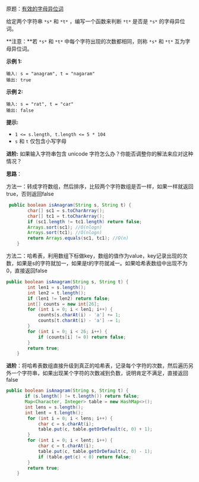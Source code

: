 原题：[有效的字母异位词](https://leetcode-cn.com/problems/valid-anagram/)

给定两个字符串 `*s*` 和 `*t*` ，编写一个函数来判断 `*t*` 是否是 `*s*` 的字母异位词。

**注意：**若 `*s*` 和 `*t*` 中每个字符出现的次数都相同，则称 `*s*` 和 `*t*` 互为字母异位词。

**示例 1:**

```
输入: s = "anagram", t = "nagaram"
输出: true
```

**示例 2:**

```
输入: s = "rat", t = "car"
输出: false
```

**提示:**

- `1 <= s.length, t.length <= 5 * 104`
- `s` 和 `t` 仅包含小写字母

**进阶:** 如果输入字符串包含 unicode 字符怎么办？你能否调整你的解法来应对这种情况？



**思路**：

方法一：转成字符数组，然后排序，比较两个字符数组是否一样，如果一样就返回true，否则返回false

```java
 public boolean isAnagram(String s, String t) {
        char[] sc1 = s.toCharArray();
        char[] tc1 = t.toCharArray();
        if (sc1.length != tc1.length) return false;
        Arrays.sort(sc1); //O(nlogn)
        Arrays.sort(tc1); //O(nlogn)
        return Arrays.equals(sc1, tc1); //O(n)
    }
```

方法二：哈希表，利用数组下标做key，数组的值作为value，key记录出现的次数，如果是s的字符就加一，如果是t的字符就减一。如果哈希表数组中出现不为0，直接返回false

```java
public boolean isAnagram(String s, String t) {
      	int len1 = s.length();
        int len2 = t.length();
        if (len1 != len2) return false;
        int[] counts = new int[26];
        for (int i = 0; i < len1; i++) {
            counts[s.charAt(i) - 'a'] += 1;
            counts[t.charAt(i) - 'a'] -= 1;
        }
        for (int i = 0; i < 26; i++) {
            if (counts[i] != 0) return false;
        }
        return true;
    }
```

**进阶**：将哈希表数组直接升级到真正的哈希表，记录每个字符的次数，然后遍历另外一个字符串，如果出现某个字符的次数减到负数，说明肯定不满足，直接返回false

```java
public boolean isAnagram(String s, String t) {
       if (s.length() != t.length()) return false;
       Map<Character, Integer> table = new HashMap<>();
       int lens = s.length();
       int lent = t.length();
        for (int i = 0; i < lens; i++) {
            char c = s.charAt(i);
            table.put(c, table.getOrDefault(c, 0) + 1);
        }
        for (int i = 0; i < lent; i++) {
            char c = t.charAt(i);
            table.put(c, table.getOrDefault(c, 0) - 1);
            if (table.get(c) < 0) return false;
        }
        return true;
    }
```


